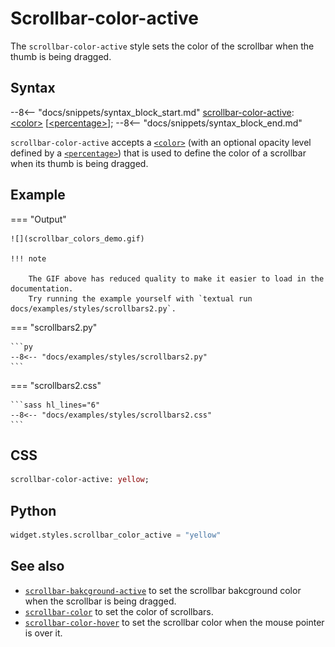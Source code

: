 # Scrollbar-color-active

The `scrollbar-color-active` style sets the color of the scrollbar when the thumb is being dragged.

## Syntax

--8<-- "docs/snippets/syntax_block_start.md"
<a href="./scrollbar_color_active">scrollbar-color-active</a>: <a href="../../css_types/color">&lt;color&gt;</a> [<a href="../../css_types/percentage">&lt;percentage&gt;</a>];
--8<-- "docs/snippets/syntax_block_end.md"

`scrollbar-color-active` accepts a [`<color>`](../../../css_types/color) (with an optional opacity level defined by a [`<percentage>`](../../../css_types/percentage)) that is used to define the color of a scrollbar when its thumb is being dragged.

## Example

=== "Output"

    ![](scrollbar_colors_demo.gif)

    !!! note

        The GIF above has reduced quality to make it easier to load in the documentation.
        Try running the example yourself with `textual run docs/examples/styles/scrollbars2.py`.

=== "scrollbars2.py"

    ```py
    --8<-- "docs/examples/styles/scrollbars2.py"
    ```

=== "scrollbars2.css"

    ```sass hl_lines="6"
    --8<-- "docs/examples/styles/scrollbars2.css"
    ```

## CSS

```sass
scrollbar-color-active: yellow;
```

## Python

```py
widget.styles.scrollbar_color_active = "yellow"
```

## See also

 - [`scrollbar-bakcground-active`](./scrollbar_color_active.md) to set the scrollbar bakcground color when the scrollbar is being dragged.
 - [`scrollbar-color`](./scrollbar_color.md) to set the color of scrollbars.
 - [`scrollbar-color-hover`](./scrollbar_color_hover.md) to set the scrollbar color when the mouse pointer is over it.
